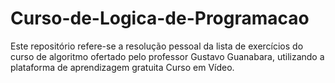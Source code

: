 # Curso-de-Logica-de-Programacao
Este repositório refere-se a resolução pessoal da lista de exercícios do curso de algoritmo ofertado pelo professor  Gustavo Guanabara, utilizando a plataforma de aprendizagem gratuita Curso em Vídeo.
